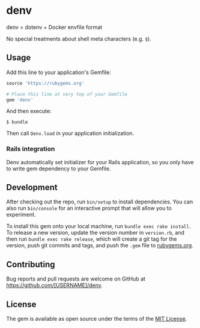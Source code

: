 # denv
denv = dotenv + Docker envfile format

No special treatments about shell meta characters (e.g. `$`).

## Usage
Add this line to your application's Gemfile:

```ruby
source 'https://rubygems.org'

# Place this line at very top of your Gemfile
gem 'denv'
```

And then execute:

```
$ bundle
```

Then call `Denv.load` in your application initialization.

### Rails integration
Denv automatically set initializer for your Rails application, so you only have to write gem dependency to your Gemfile.

## Development
After checking out the repo, run `bin/setup` to install dependencies. You can also run `bin/console` for an interactive prompt that will allow you to experiment.

To install this gem onto your local machine, run `bundle exec rake install`. To release a new version, update the version number in `version.rb`, and then run `bundle exec rake release`, which will create a git tag for the version, push git commits and tags, and push the `.gem` file to [rubygems.org](https://rubygems.org).

## Contributing
Bug reports and pull requests are welcome on GitHub at https://github.com/[USERNAME]/denv.


## License
The gem is available as open source under the terms of the [MIT License](http://opensource.org/licenses/MIT).
